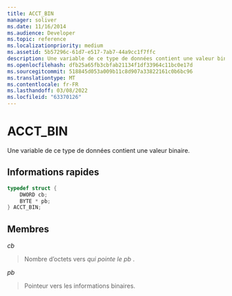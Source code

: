 ```yaml
---
title: ACCT_BIN
manager: soliver
ms.date: 11/16/2014
ms.audience: Developer
ms.topic: reference
ms.localizationpriority: medium
ms.assetid: 5b57296c-61d7-e517-7ab7-44a9cc1f7ffc
description: Une variable de ce type de données contient une valeur binaire.
ms.openlocfilehash: dfb25a65fb3cbfab21134f1df33964c11bc0e17d
ms.sourcegitcommit: 518845d053a009b11c8d907a33822161c0b6bc96
ms.translationtype: MT
ms.contentlocale: fr-FR
ms.lasthandoff: 03/08/2022
ms.locfileid: "63370126"
---
```

# <a name="acct_bin"></a>ACCT_BIN

Une variable de ce type de données contient une valeur binaire.
  
## <a name="quick-info"></a>Informations rapides

```cpp
typedef struct { 
    DWORD cb; 
    BYTE * pb; 
} ACCT_BIN; 

```

## <a name="members"></a>Membres

_cb_
  
> Nombre d’octets vers _qui pointe le pb_ .

_pb_
  
> Pointeur vers les informations binaires.
